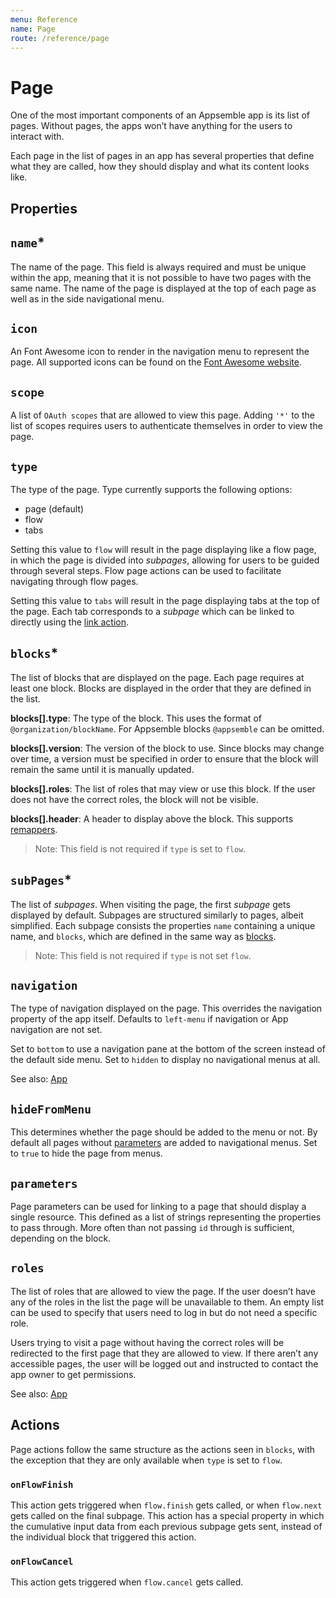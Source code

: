 ```yaml
---
menu: Reference
name: Page
route: /reference/page
---
```


# Page

One of the most important components of an Appsemble app is its list of pages. Without pages, the
apps won’t have anything for the users to interact with.

Each page in the list of pages in an app has several properties that define what they are called,
how they should display and what its content looks like.

## Properties

## `name`\*

The name of the page. This field is always required and must be unique within the app, meaning that
it is not possible to have two pages with the same name. The name of the page is displayed at the
top of each page as well as in the side navigational menu.

## `icon`

An Font Awesome icon to render in the navigation menu to represent the page. All supported icons can
be found on the [Font Awesome website](https://fontawesome.com/icons?m=free).

## `scope`

A list of `OAuth scopes` that are allowed to view this page. Adding `'*'` to the list of scopes
requires users to authenticate themselves in order to view the page.

## `type`

The type of the page. Type currently supports the following options:

- page (default)
- flow
- tabs

Setting this value to `flow` will result in the page displaying like a flow page, in which the page
is divided into _subpages_, allowing for users to be guided through several steps. Flow page actions
can be used to facilitate navigating through flow pages.

Setting this value to `tabs` will result in the page displaying tabs at the top of the page. Each
tab corresponds to a _subpage_ which can be linked to directly using the [link action](action#link).

## `blocks`\*

The list of blocks that are displayed on the page. Each page requires at least one block. Blocks are
displayed in the order that they are defined in the list.

**blocks[].type**: The type of the block. This uses the format of `@organization/blockName`. For
Appsemble blocks `@appsemble` can be omitted.

**blocks[].version**: The version of the block to use. Since blocks may change over time, a version
must be specified in order to ensure that the block will remain the same until it is manually
updated.

**blocks[].roles**: The list of roles that may view or use this block. If the user does not have the
correct roles, the block will not be visible.

**blocks[].header**: A header to display above the block. This supports
[remappers](/guide/remappers).

> Note: This field is not required if `type` is set to `flow`.

## `subPages`\*

The list of _subpages_. When visiting the page, the first _subpage_ gets displayed by default.
Subpages are structured similarly to pages, albeit simplified. Each subpage consists the properties
`name` containing a unique name, and `blocks`, which are defined in the same way as
[blocks](#blocks).

> Note: This field is not required if `type` is not set `flow`.

## `navigation`

The type of navigation displayed on the page. This overrides the navigation property of the app
itself. Defaults to `left-menu` if navigation or App navigation are not set.

Set to `bottom` to use a navigation pane at the bottom of the screen instead of the default side
menu. Set to `hidden` to display no navigational menus at all.

See also: [App](app#navigation)

## `hideFromMenu`

This determines whether the page should be added to the menu or not. By default all pages without
[parameters](#parameters) are added to navigational menus. Set to `true` to hide the page from
menus.

## `parameters`

Page parameters can be used for linking to a page that should display a single resource. This
defined as a list of strings representing the properties to pass through. More often than not
passing `id` through is sufficient, depending on the block.

## `roles`

The list of roles that are allowed to view the page. If the user doesn’t have any of the roles in
the list the page will be unavailable to them. An empty list can be used to specify that users need
to log in but do not need a specific role.

Users trying to visit a page without having the correct roles will be redirected to the first page
that they are allowed to view. If there aren’t any accessible pages, the user will be logged out and
instructed to contact the app owner to get permissions.

See also: [App](app#security)

## Actions

Page actions follow the same structure as the actions seen in `blocks`, with the exception that they
are only available when `type` is set to `flow`.

### `onFlowFinish`

This action gets triggered when `flow.finish` gets called, or when `flow.next` gets called on the
final subpage. This action has a special property in which the cumulative input data from each
previous subpage gets sent, instead of the individual block that triggered this action.

### `onFlowCancel`

This action gets triggered when `flow.cancel` gets called.
